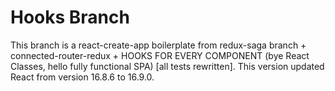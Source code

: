 # Hooks Branch

This branch is a react-create-app boilerplate from redux-saga branch + connected-router-redux + HOOKS FOR EVERY COMPONENT (bye React Classes, hello fully functional SPA) [all tests rewritten]. This version updated React from version 16.8.6 to 16.9.0.
